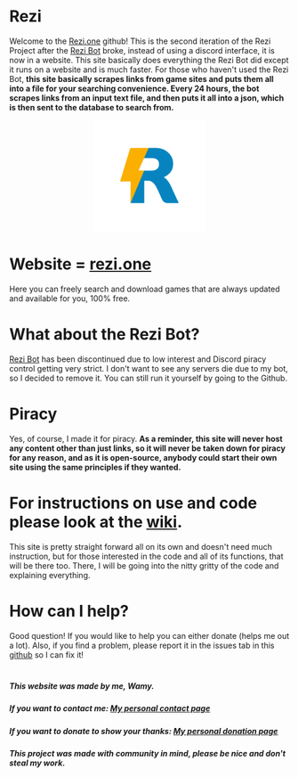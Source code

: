 # Rezi

Welcome to the [Rezi.one](https://www.rezi.one) github! This is the second iteration of the Rezi Project after the [Rezi Bot](https://github.com/Wamy-Dev/Rezi) broke, instead of using a discord interface, it is now in a website. This site basically does everything the Rezi Bot did except it runs on a website and is much faster. For those who haven't used the Rezi Bot, **this site basically scrapes links from game sites and puts them all into a file for your searching convenience. Every 24 hours, the bot scrapes links from an input text file, and then puts it all into a json, which is then sent to the database to search from.**

<div align="center">
  <img src="/assets/rezilogo.png" height="200">
</div>

# Website = [rezi.one](https://rezi.one)

Here you can freely search and download games that are always updated and available for you, 100% free.

# What about the Rezi Bot?

[Rezi Bot](https://github.com/Wamy-Dev/Rezi) has been discontinued due to low interest and Discord piracy control getting very strict. I don't want to see any servers die due to my bot, so I decided to remove it. You can still run it yourself by going to the Github.

# Piracy

Yes, of course, I made it for piracy. **As a reminder, this site will never host any content other than just links, so it will never be taken down for piracy for any reason, and as it is open-source, anybody could start their own site using the same principles if they wanted.**

# For instructions on use and code please look at the [wiki](https://github.com/Wamy-Dev/ReziWebsite/wiki).

This site is pretty straight forward all on its own and doesn't need much instruction, but for those interested in the code and all of its functions, that will be there too. There, I will be going into the nitty gritty of the code and explaining everything.

# How can I help?

Good question! If you would like to help you can either donate (helps me out a lot). Also, if you find a problem, please report it in the issues tab in this [github](https://github.com/Wamy-Dev/ReziWebsite/issues/new/choose) so I can fix it!

#

##### This website was made by me, Wamy.

##### If you want to contact me: [My personal contact page](https://homeonacloud.com/contact)

##### If you want to donate to show your thanks: [My personal donation page](https://homeonacloud.com/donate)

##### This project was made with community in mind, please be nice and don't steal my work.
